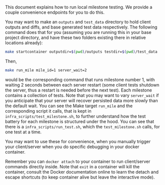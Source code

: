 This document explains how to run local milestone testing. We provide a couple convenience endpoints for you to do this.

You may want to make an `outputs` and `test_data` directory to hold client outputs and diffs, and base generated test data respectively. The following command does that for you (assuming you are running this in your base project directory, and have these two folders existing there in relative locations already):

```bash
make startcontainer outputdir=$(pwd)/outputs testdir=$(pwd)/test_data
```

Then,

```bash
make run_mile mile_id=1 server_wait=2
```

would be the corresponding command that runs milestone number 1, with waiting 2 seconds between each server restart (some client tests shutdown the server, thus a restart is needed before the next test). Each milestone contains a collection of tests. Note that you may want to vary `server_wait` if you anticipate that your server will recover persisted data more slowly than the default wait. You can see the Make target `run_mile` and the corresponding script it calls, that is kept in `infra_scripts/test_milestone.sh`, to further understand how the test battery for each milestone is structured under the hood. You can see that there is a `infra_scripts/run_test.sh`, which the `test_milestone.sh` calls, for one test at a time. 

You may want to use these for convenience, when you manually trigger your client/server when you do specific debugging in your docker container.

Remember you can `docker attach` to your container to run client/server commands directly inside. Note that `exit` in a container will kill the container, consult the Docker documentation online to learn the detach and escape shortcuts (to keep container alive but leave the interactive mode).
